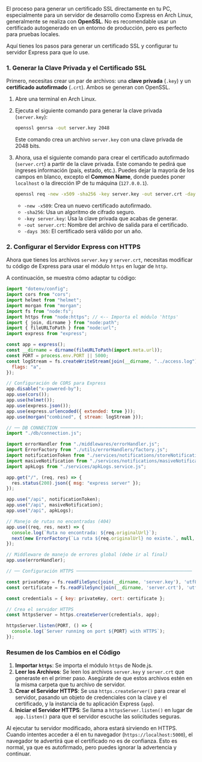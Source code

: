 El proceso para generar un certificado SSL directamente en tu PC, especialmente para un servidor de desarrollo como Express en Arch Linux, generalmente se realiza con **OpenSSL**. No es recomendable usar un certificado autogenerado en un entorno de producción, pero es perfecto para pruebas locales.

Aquí tienes los pasos para generar un certificado SSL y configurar tu servidor Express para que lo use.

### 1\. Generar la Clave Privada y el Certificado SSL

Primero, necesitas crear un par de archivos: una **clave privada** (`.key`) y un **certificado autofirmado** (`.crt`). Ambos se generan con OpenSSL.

1.  Abre una terminal en Arch Linux.

2.  Ejecuta el siguiente comando para generar la clave privada (`server.key`):

    ```bash
    openssl genrsa -out server.key 2048
    ```

    Este comando crea un archivo `server.key` con una clave privada de 2048 bits.

3.  Ahora, usa el siguiente comando para crear el certificado autofirmado (`server.crt`) a partir de la clave privada. Este comando te pedirá que ingreses información (país, estado, etc.). Puedes dejar la mayoría de los campos en blanco, excepto el **Common Name**, donde puedes poner `localhost` o la dirección IP de tu máquina (`127.0.0.1`).

    ```bash
    openssl req -new -x509 -sha256 -key server.key -out server.crt -days 365
    ```

      - `-new -x509`: Crea un nuevo certificado autofirmado.
      - `-sha256`: Usa un algoritmo de cifrado seguro.
      - `-key server.key`: Usa la clave privada que acabas de generar.
      - `-out server.crt`: Nombre del archivo de salida para el certificado.
      - `-days 365`: El certificado será válido por un año.

### 2\. Configurar el Servidor Express con HTTPS

Ahora que tienes los archivos `server.key` y `server.crt`, necesitas modificar tu código de Express para usar el módulo `https` en lugar de `http`.

A continuación, se muestra cómo adaptar tu código:

```javascript
import "dotenv/config";
import cors from "cors";
import helmet from "helmet";
import morgan from "morgan";
import fs from "node:fs";
import https from "node:https"; // <-- Importa el módulo 'https'
import { join, dirname } from "node:path";
import { fileURLToPath } from "node:url";
import express from "express";

const app = express();
const __dirname = dirname(fileURLToPath(import.meta.url));
const PORT = process.env.PORT || 5000;
const logStream = fs.createWriteStream(join(__dirname, "../access.log"), {
  flags: "a",
});

// Configuración de CORS para Express
app.disable("x-powered-by");
app.use(cors());
app.use(helmet());
app.use(express.json());
app.use(express.urlencoded({ extended: true }));
app.use(morgan("combined", { stream: logStream }));

// ── DB CONNECTION ───────────────────────────────────────────────────
import "./db/connection.js";

import errorHandler from "./middlewares/errorHandler.js";
import ErrorFactory from "./utils/errorHandlers/factory.js";
import notificationToken from "./services/notifications/storeNotificationToeken.service.js";
import masiveNotification from "./services/notifications/masiveNotifications.service.js";
import apkLogs from "./services/apkLogs.service.js";

app.get("/", (req, res) => {
  res.status(200).json({ msg: "express server" });
});

app.use("/api", notificationToken);
app.use("/api", masiveNotification);
app.use("/api", apkLogs);

// Manejo de rutas no encontradas (404)
app.use((req, res, next) => {
  console.log(`Ruta no encontrada: ${req.originalUrl}`);
  next(new ErrorFactory(`La ruta ${req.originalUrl} no existe.`, null, 404));
});

// Middleware de manejo de errores global (debe ir al final)
app.use(errorHandler);

// ── Configuración HTTPS ───────────────────────────────────────────

const privateKey = fs.readFileSync(join(__dirname, 'server.key'), 'utf8');
const certificate = fs.readFileSync(join(__dirname, 'server.crt'), 'utf8');

const credentials = { key: privateKey, cert: certificate };

// Crea el servidor HTTPS
const httpsServer = https.createServer(credentials, app);

httpsServer.listen(PORT, () => {
  console.log(`Server running on port ${PORT} with HTTPS`);
});

```

### Resumen de los Cambios en el Código

1.  **Importar `https`**: Se importa el módulo `https` de Node.js.
2.  **Leer los Archivos**: Se leen los archivos `server.key` y `server.crt` que generaste en el primer paso. Asegúrate de que estos archivos estén en la misma carpeta que tu archivo de servidor.
3.  **Crear el Servidor HTTPS**: Se usa `https.createServer()` para crear el servidor, pasando un objeto de credenciales con la clave y el certificado, y la instancia de tu aplicación Express (`app`).
4.  **Iniciar el Servidor HTTPS**: Se llama a `httpsServer.listen()` en lugar de `app.listen()` para que el servidor escuche las solicitudes seguras.

Al ejecutar tu servidor modificado, ahora estará sirviendo en HTTPS. Cuando intentes acceder a él en tu navegador (`https://localhost:5000`), el navegador te advertirá que el certificado no es de confianza. Esto es normal, ya que es autofirmado, pero puedes ignorar la advertencia y continuar.
